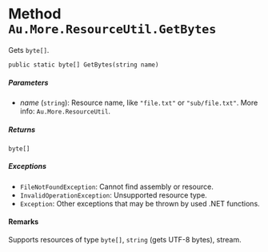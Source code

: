 # Method `Au.More.ResourceUtil.GetBytes`

Gets `byte[]`.

```
public static byte[] GetBytes(string name)
```

##### Parameters

- *name*  (`string`):
    Resource name, like `"file.txt"` or `"sub/file.txt"`. More info: `Au.More.ResourceUtil`.

##### Returns

`byte[]`

##### Exceptions

- `FileNotFoundException`:
    Cannot find assembly or resource.
- `InvalidOperationException`:
    Unsupported resource type.
- `Exception`:
    Other exceptions that may be thrown by used .NET functions.

#### Remarks

Supports resources of type `byte[]`, `string` (gets UTF-8 bytes), stream.